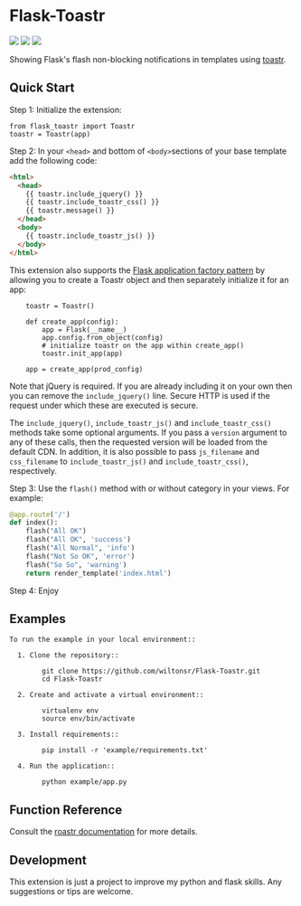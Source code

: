 Flask-Toastr 
============

[![](https://img.shields.io/badge/python-3.4+-blue.svg)](https://www.python.org/download/releases/3.4.0/) [![](https://img.shields.io/badge/python-2.7+-blue.svg)](https://www.python.org/download/releases/2.7.2/) [![](https://img.shields.io/github/license/ResidentMario/missingno.svg)](https://github.com/wiltonsr/Flask-Toastr/blob/master/README.md)

Showing Flask's flash non-blocking notifications in templates using [toastr](https://github.com/CodeSeven/toastr).

Quick Start
-----------

Step 1: Initialize the extension:

    from flask_toastr import Toastr
    toastr = Toastr(app)

Step 2: In your `<head>` and bottom of `<body>`sections of your base template add the following code:

```html
<html>
  <head>
    {{ toastr.include_jquery() }}
    {{ toastr.include_toastr_css() }}
    {{ toastr.message() }}
  </head>
  <body>
    {{ toastr.include_toastr_js() }}
  </body>
</html>
```

This extension also supports the [Flask application factory pattern](http://flask.pocoo.org/docs/latest/patterns/appfactories/) by allowing you to create a Toastr object and then separately initialize it for an app:

        toastr = Toastr()

        def create_app(config):
            app = Flask(__name__)
            app.config.from_object(config)
            # initialize toastr on the app within create_app()
            toastr.init_app(app)

        app = create_app(prod_config)

Note that jQuery is required. If you are already including it on your own then you can remove the `include_jquery()` line. Secure HTTP is used if the request under which these are executed is secure.

The `include_jquery()`, `include_toastr_js()` and `include_toastr_css()` methods take some optional arguments. If you pass a `version` argument to any of these calls, then the requested version will be loaded from the default CDN. In addition, it is also possible to pass `js_filename` and `css_filename` to `include_toastr_js()` and `include_toastr_css()`, respectively.

Step 3: Use the `flash()` method with or without category in your views. For example:

```python
@app.route('/')
def index():
    flash("All OK")
    flash("All OK", 'success')
    flash("All Normal", 'info')
    flash("Not So OK", 'error')
    flash("So So", 'warning')
    return render_template('index.html')
```

Step 4: Enjoy

Examples
--------

```
To run the example in your local environment::

  1. Clone the repository::

        git clone https://github.com/wiltonsr/Flask-Toastr.git
        cd Flask-Toastr

  2. Create and activate a virtual environment::

        virtualenv env
        source env/bin/activate

  3. Install requirements::

        pip install -r 'example/requirements.txt'

  4. Run the application::

        python example/app.py
```

Function Reference
------------------

Consult the [roastr documentation](https://github.com/CodeSeven/toastr#toastr) for more details.

Development
-----------

This extension is just a project to improve my python and flask skills. Any suggestions or tips are welcome.
